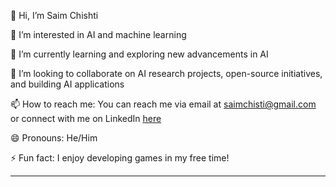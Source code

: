 👋 Hi, I’m Saim Chishti

👀 I’m interested in AI and machine learning

🌱 I’m currently learning and exploring new advancements in AI

💞️ I’m looking to collaborate on AI research projects, open-source initiatives, and building AI applications

📫 How to reach me: You can reach me via email at saimchisti@gmail.com or connect with me on LinkedIn [here](https://www.linkedin.com/in/saim-chishti-9a3569278/?originalSubdomain=pk)

😄 Pronouns: He/Him

⚡ Fun fact: I enjoy developing games in my free time!

---

